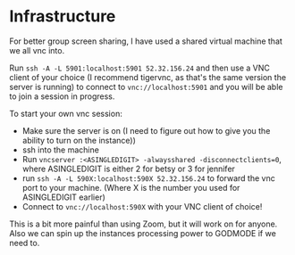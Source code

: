 # Infrastructure
For better group screen sharing, I have used a shared virtual machine that we
all vnc into.


Run `ssh -A -L 5901:localhost:5901 52.32.156.24` and then use a VNC client of
your choice (I recommend tigervnc, as that's the same version the server is
running) to connect to `vnc://localhost:5901` and you will be able to join a
session in progress.

To start your own vnc session:
* Make sure the server is on (I need to figure out how to give you the ability
  to turn on the instance))
* ssh into the machine
* Run `vncserver :<ASINGLEDIGIT> -alwaysshared -disconnectclients=0`, where
  ASINGLEDIGIT is either 2 for betsy or 3 for jennifer
* run `ssh -A -L 590X:localhost:590X 52.32.156.24` to forward the vnc port to
  your machine. (Where X is the number you used for ASINGLEDIGIT earlier)
* Connect to `vnc://localhost:590X` with your VNC client of choice!


This is a bit more painful than using Zoom, but it will work on for anyone. Also
we can spin up the instances processing power to GODMODE if we need to.
